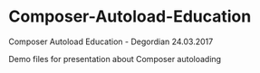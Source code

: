 # Composer-Autoload-Education
Composer Autoload Education - Degordian 24.03.2017

Demo files for presentation about Composer autoloading
